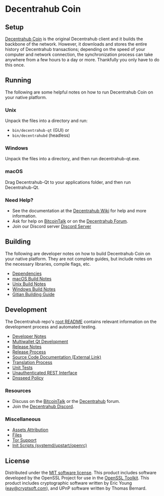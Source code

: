 Decentrahub Coin
=============

Setup
---------------------
[Decentrahub Coin](http://decentrahub.org/wallet) is the original Decentrahub client and it builds the backbone of the network. However, it downloads and stores the entire history of Decentrahub transactions; depending on the speed of your computer and network connection, the synchronization process can take anywhere from a few hours to a day or more. Thankfully you only have to do this once.

Running
---------------------
The following are some helpful notes on how to run Decentrahub Coin on your native platform.

### Unix

Unpack the files into a directory and run:

- `bin/decentrahub-qt` (GUI) or
- `bin/decentrahubd` (headless)

### Windows

Unpack the files into a directory, and then run decentrahub-qt.exe.

### macOS

Drag Decentrahub-Qt to your applications folder, and then run Decentrahub-Qt.

### Need Help?

* See the documentation at the [Decentrahub Wiki](https://github.com/Decentrahub-Project/Decentrahub/wiki)
for help and more information.
* Ask for help on [BitcoinTalk](https://bitcointalk.org/index.php?topic=1262920.0) or on the [Decentrahub Forum](http://forum.decentrahub.org/).
* Join our Discord server [Discord Server](https://discord.decentrahub.org)

Building
---------------------
The following are developer notes on how to build Decentrahub Coin on your native platform. They are not complete guides, but include notes on the necessary libraries, compile flags, etc.

- [Dependencies](dependencies.md)
- [macOS Build Notes](build-osx.md)
- [Unix Build Notes](build-unix.md)
- [Windows Build Notes](build-windows.md)
- [Gitian Building Guide](gitian-building.md)

Development
---------------------
The Decentrahub repo's [root README](/README.md) contains relevant information on the development process and automated testing.

- [Developer Notes](developer-notes.md)
- [Multiwallet Qt Development](multiwallet-qt.md)
- [Release Notes](release-notes.md)
- [Release Process](release-process.md)
- [Source Code Documentation (External Link)](https://www.fuzzbawls.pw/decentrahub/doxygen/)
- [Translation Process](translation_process.md)
- [Unit Tests](unit-tests.md)
- [Unauthenticated REST Interface](REST-interface.md)
- [Dnsseed Policy](dnsseed-policy.md)

### Resources
* Discuss on the [BitcoinTalk](https://bitcointalk.org/index.php?topic=1262920.0) or the [Decentrahub](http://forum.decentrahub.org/) forum.
* Join the [Decentrahub Discord](https://discord.decentrahub.org).

### Miscellaneous
- [Assets Attribution](assets-attribution.md)
- [Files](files.md)
- [Tor Support](tor.md)
- [Init Scripts (systemd/upstart/openrc)](init.md)

License
---------------------
Distributed under the [MIT software license](/COPYING).
This product includes software developed by the OpenSSL Project for use in the [OpenSSL Toolkit](https://www.openssl.org/). This product includes
cryptographic software written by Eric Young ([eay@cryptsoft.com](mailto:eay@cryptsoft.com)), and UPnP software written by Thomas Bernard.
